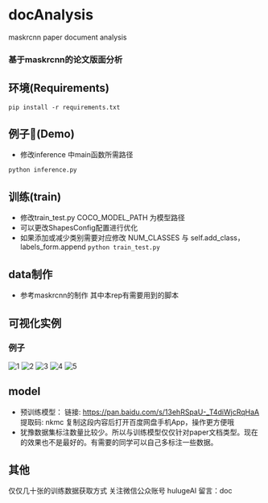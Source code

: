 # docAnalysis
maskrcnn paper document analysis

### 基于maskrcnn的论文版面分析

## 环境(Requirements)
```pip install -r requirements.txt```

## 例子🌰(Demo)
- 修改inference 中main函数所需路径

```python inference.py```

## 训练(train)
- 修改train_test.py  COCO_MODEL_PATH 为模型路径
- 可以更改ShapesConfig配置进行优化
- 如果添加或减少类别需要对应修改 NUM_CLASSES 与 self.add_class， labels_form.append
```python train_test.py```

## data制作
- 参考maskrcnn的制作 其中本rep有需要用到的脚本

## 可视化实例
### 例子
![1](https://github.com/tommyMessi/docAnalysis/blob/main/assets/1.png)
![2](https://github.com/tommyMessi/docAnalysis/blob/main/assets/2.png)
![3](https://github.com/tommyMessi/docAnalysis/blob/main/assets/3.png)
![4](https://github.com/tommyMessi/docAnalysis/blob/main/assets/4.png)
![5](https://github.com/tommyMessi/docAnalysis/blob/main/assets/5.png)

## model
- 预训练模型： 链接: https://pan.baidu.com/s/13ehRSpaU-_T4diWjcRqHaA 提取码: nkmc 复制这段内容后打开百度网盘手机App，操作更方便哦
- 犹豫数据集标注数量比较少。所以与训练模型仅仅针对paper文档类型。现在的效果也不是最好的。有需要的同学可以自己多标注一些数据。

## 其他
仅仅几十张的训练数据获取方式 关注微信公众账号 hulugeAI 留言：doc
